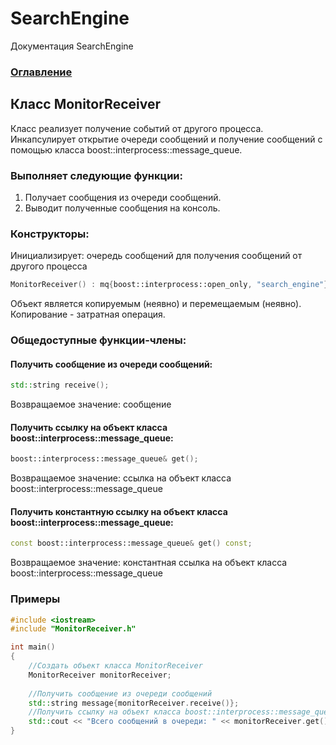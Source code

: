 # SearchEngine
Документация SearchEngine

### [Оглавление](../index.md)

## Класс MonitorReceiver
Класс реализует получение событий от другого процесса. Инкапсулирует открытие очереди сообщений и получение сообщений с помощью класса boost::interprocess::message_queue.
### Выполняет следующие функции:
1. Получает сообщения из очереди сообщений.
2. Выводит полученные сообщения на консоль.
### Конструкторы:
Инициализирует: очередь сообщений для получения сообщений от другого процесса
```cpp
MonitorReceiver() : mq{boost::interprocess::open_only, "search_engine"} {}
```
Объект является копируемым (неявно) и перемещаемым (неявно).\
Копирование - затратная операция.
### Общедоступные функции-члены:
#### Получить сообщение из очереди сообщений:
```cpp
std::string receive();
```
Возвращаемое значение: сообщение
#### Получить ссылку на объект класса boost::interprocess::message_queue:
```cpp
boost::interprocess::message_queue& get();
```
Возвращаемое значение: ссылка на объект класса boost::interprocess::message_queue
#### Получить константную ссылку на объект класса boost::interprocess::message_queue:
```cpp
const boost::interprocess::message_queue& get() const;
```
Возвращаемое значение: константная ссылка на объект класса boost::interprocess::message_queue
### Примеры
```cpp
#include <iostream>
#include "MonitorReceiver.h"

int main()
{
    //Создать объект класса MonitorReceiver
    MonitorReceiver monitorReceiver;
    
    //Получить сообщение из очереди сообщений
    std::string message{monitorReceiver.receive()};
    //Получить ссылку на объект класса boost::interprocess::message_queue и получить количество сообщений в очереди
    std::cout << "Всего сообщений в очереди: " << monitorReceiver.get().get_num_msg()  << std::endl;
}
```


